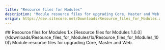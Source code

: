 ```yaml
---
title: "Resource files for Modules"
description: "Module resource files for upgrading Core, Master and Web.Download and use the packages for the modules and versions you are upgrading from."
origin: https://dev.sitecore.net/Downloads/Resource_files_for_Modules.aspx
---
```


<Card variant='outlineRaised' px={0} mb={8}>
<CardHeader>
## Resource files for Modules 1.x
</CardHeader>
<CardBody>
[Resource files for Modules 1.0.0](/downloads/Resource_files_for_Modules/1x/Resource_files_for_Modules_100)\
Module resource files for upgrading Core, Master and Web.


</CardBody>          
</Card>